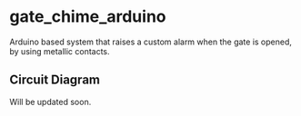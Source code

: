 # gate_chime_arduino
Arduino based system that raises a custom alarm when the gate is opened, by using metallic contacts.

## Circuit Diagram  
Will be updated soon.
